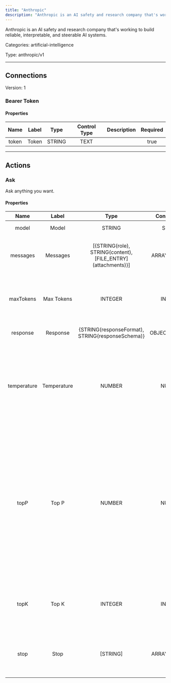 ```yaml
---
title: "Anthropic"
description: "Anthropic is an AI safety and research company that's working to build reliable, interpretable, and steerable AI systems."
---
```


Anthropic is an AI safety and research company that's working to build reliable, interpretable, and steerable AI systems.


Categories: artificial-intelligence


Type: anthropic/v1

<hr />



## Connections

Version: 1


### Bearer Token

#### Properties

|      Name       |      Label     |     Type     |     Control Type     |     Description     |     Required        |
|:--------------:|:--------------:|:------------:|:--------------------:|:-------------------:|:-------------------:|
| token | Token | STRING | TEXT  |  | true  |





<hr />



## Actions


### Ask
Ask anything you want.

#### Properties

|      Name       |      Label     |     Type     |     Control Type     |     Description     |     Required        |
|:--------------:|:--------------:|:------------:|:--------------------:|:-------------------:|:-------------------:|
| model | Model | STRING | SELECT  |  ID of the model to use.  |  true  |
| messages | Messages | [{STRING\(role), STRING\(content), [FILE_ENTRY]\(attachments)}] | ARRAY_BUILDER  |  A list of messages comprising the conversation so far.  |  true  |
| maxTokens | Max Tokens | INTEGER | INTEGER  |  The maximum number of tokens to generate in the chat completion.  |  true  |
| response | Response | {STRING\(responseFormat), STRING\(responseSchema)} | OBJECT_BUILDER  |  The response from the API.  |  false  |
| temperature | Temperature | NUMBER | NUMBER  |  Controls randomness:  Higher values will make the output more random, while lower values like will make it more focused and deterministic.  |  null  |
| topP | Top P | NUMBER | NUMBER  |  An alternative to sampling with temperature, called nucleus sampling,  where the model considers the results of the tokens with top_p probability mass. So 0.1 means only the tokens comprising the top 10% probability mass are considered.  |  null  |
| topK | Top K | INTEGER | INTEGER  |  Specify the number of token choices the generative uses to generate the next token.  |  null  |
| stop | Stop | [STRING] | ARRAY_BUILDER  |  Up to 4 sequences where the API will stop generating further tokens.  |  null  |






